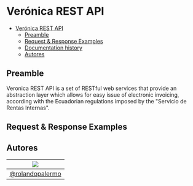 # Verónica REST API
<!-- TOC depthFrom:1 depthTo:2 withLinks:1 updateOnSave:1 orderedList:0 -->

- [Verónica REST API](#veronica-rest-api)
	- [Preamble](#preamble)
	- [Request & Response Examples](#request--response-examples)
	- [Documentation history](#documentation-history)
	- [Autores](#autores)

<!-- /TOC -->
## Preamble
Veronica REST API is a set of RESTful web services that provide an abstraction layer which allows for easy issue of electronic invoicing, according with the Ecuadorian regulations imposed by the "Servicio de Rentas Internas".

## Request & Response Examples

## Autores

| [![](https://avatars1.githubusercontent.com/u/11875482?v=4&s=80)](https://github.com/rolandopalermo) |
|-|
| [@rolandopalermo](https://github.com/rolandopalermo) |